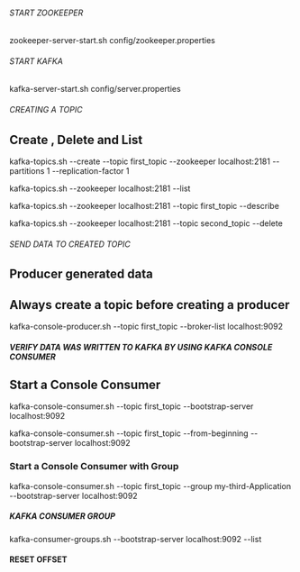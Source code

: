 ###### START ZOOKEEPER ##########
zookeeper-server-start.sh config/zookeeper.properties

###### START KAFKA ##########
kafka-server-start.sh config/server.properties

###### CREATING A TOPIC  ##########
## Create , Delete and List
kafka-topics.sh --create  --topic first_topic  --zookeeper localhost:2181 --partitions 1 --replication-factor 1

kafka-topics.sh --zookeeper localhost:2181 --list

kafka-topics.sh --zookeeper localhost:2181 --topic first_topic --describe

kafka-topics.sh --zookeeper localhost:2181 --topic second_topic --delete

###### SEND DATA TO CREATED TOPIC  ##########
## Producer generated data
## Always create a topic before creating a producer

kafka-console-producer.sh --topic first_topic --broker-list localhost:9092

##### VERIFY DATA WAS WRITTEN TO KAFKA BY USING KAFKA CONSOLE CONSUMER ####
## Start a  Console Consumer

kafka-console-consumer.sh  --topic first_topic --bootstrap-server localhost:9092

kafka-console-consumer.sh --topic first_topic  --from-beginning --bootstrap-server localhost:9092

### Start a Console Consumer with Group

kafka-console-consumer.sh --topic first_topic --group my-third-Application --bootstrap-server localhost:9092

##### KAFKA CONSUMER GROUP ######

kafka-consumer-groups.sh --bootstrap-server localhost:9092 --list

#### RESET OFFSET ######
